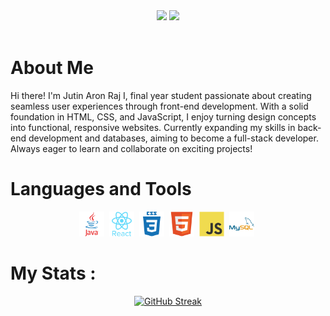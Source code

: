 <div id="header" align="center">
<!--   <img src="https://media1.tenor.com/m/QzUUp20V75sAAAAC/batman-im.gif" height="200"></img> -->
</div>
<div align="center">
 <a href="https://www.linkedin.com/in/justinaronraj/ "><img src="https://img.shields.io/badge/LinkedIn-blue?logo=linkedin&logoColor=white&style=for-the-badge"></img></a>
    <a href="https://drive.google.com/file/d/1iYfO9nShcfKFI16myzUp8l1ary2ylEnd/view?usp=drivesdk"><img src="https://img.shields.io/badge/Resume-blue?logo=resume&logoColor=white&style=for-the-badge"></img></a>
</div>
<div id="views" align="center">
  <img src="https://komarev.com/ghpvc/?username=Aruneshkumar07&style=flat-square&color=blue" alt=""/>
</div>
<div align="center">
  <h1 align="left">About Me</h1>
<!--   <img src="https://media.giphy.com/media/hvRJCLFzcasrR4ia7z/giphy.gif" width="30px"/> -->
    <p font-family="Times New Roman', Times, serif;" align="left">Hi there! I'm Jutin Aron Raj I, final year student passionate about creating seamless user experiences through front-end development. With a solid foundation in HTML, CSS, and JavaScript, I enjoy turning design concepts into functional, responsive websites. Currently expanding my skills in back-end development and databases, aiming to become a full-stack developer. Always eager to learn and collaborate on exciting projects!</p>

</div>
<div align="center">
  <h1 align="left">Languages and Tools </h1>
  <img src="https://github.com/devicons/devicon/blob/master/icons/java/java-original-wordmark.svg" title="Java" alt="Java" width="40" height="40"/>&nbsp;
  <img src="https://github.com/devicons/devicon/blob/master/icons/react/react-original-wordmark.svg" title="React" alt="React" width="40" height="40"/>&nbsp;
  <img src="https://github.com/devicons/devicon/blob/master/icons/css3/css3-plain-wordmark.svg"  title="CSS3" alt="CSS" width="40" height="40"/>&nbsp;
  <img src="https://github.com/devicons/devicon/blob/master/icons/html5/html5-original.svg" title="HTML5" alt="HTML" width="40" height="40"/>&nbsp;
  <img src="https://github.com/devicons/devicon/blob/master/icons/javascript/javascript-original.svg" title="JavaScript" alt="JavaScript" width="40" height="40"/>&nbsp;
  <img src="https://github.com/devicons/devicon/blob/master/icons/mysql/mysql-original-wordmark.svg" title="MySQL"  alt="MySQL" width="40" height="40"/>&nbsp;
</div>
<div align="center">
  <h1 align="left">My Stats :</h1>
<!--   <img src="https://github-readme-streak-stats.herokuapp.com/?user=Aruneshkumar07"></img> -->
 <a href="https://git.io/streak-stats"><img src="https://github-readme-streak-stats.herokuapp.com?user=Justinaronraj&theme=dark&hide_border=true&border_radius=5.7&exclude_days=Sun" alt="GitHub Streak" /></a>
</div>
